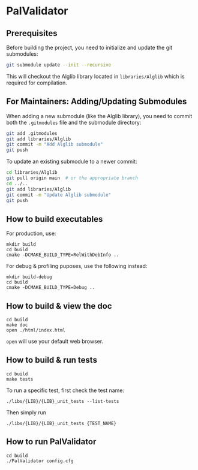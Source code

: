 # PalValidator

## Prerequisites

Before building the project, you need to initialize and update the git submodules:

```bash
git submodule update --init --recursive
```

This will checkout the Alglib library located in `libraries/Alglib` which is required for compilation.

## For Maintainers: Adding/Updating Submodules

When adding a new submodule (like the Alglib library), you need to commit both the `.gitmodules` file and the submodule directory:

```bash
git add .gitmodules
git add libraries/Alglib
git commit -m "Add Alglib submodule"
git push
```

To update an existing submodule to a newer commit:
```bash
cd libraries/Alglib
git pull origin main  # or the appropriate branch
cd ../..
git add libraries/Alglib
git commit -m "Update Alglib submodule"
git push
```

## How to build executables

For production, use:
```
mkdir build
cd build
cmake -DCMAKE_BUILD_TYPE=RelWithDebInfo ..
```

For debug & profiling puposes, use the following instead:
```
mkdir build-debug
cd build
cmake -DCMAKE_BUILD_TYPE=Debug ..
```

## How to build & view the doc

```
cd build
make doc
open ./html/index.html
```

`open` will use your default web browser.

## How to build & run tests

```
cd build
make tests
```

To run a specific test, first check the test name:
```
./libs/{LIB}/{LIB}_unit_tests --list-tests
```
Then simply run
```
./libs/{LIB}/{LIB}_unit_tests {TEST_NAME}
```

## How to run PalValidator

```
cd build
./PalValidator config.cfg
```
